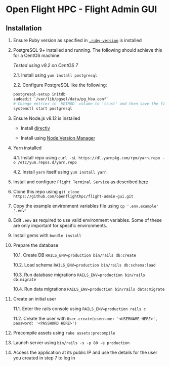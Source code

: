 
# Open Flight HPC - Flight Admin GUI 

## Installation 

1. Ensure Ruby version as specified in [`.ruby-version`](./.ruby-version) is
   installed

2. PostgreSQL 9+ installed and running. The following should achieve this for
   a CentOS machine:

    _Tested using v9.2 on CentOS 7_

    2.1. Install using `yum install postgresql` 

    2.2. Configure PostgreSQL like the following:

    ```bash
    postgresql-setup initdb
    sudoedit `/var/lib/pgsql/data/pg_hba.conf`
    # Change entries in `METHOD` column to 'trust' and then save the file
    systemctl start postgresql
    ```

3. Ensure Node.js v8.12 is installed

    * Install [directly](https://github.com/nodesource/distributions/blob/master/README.md#rpm)

    * Install using [Node Version Manager](https://github.com/creationix/nvm#installation-and-update)

4. Yarn installed

    4.1. Install repo using `curl -sL https://dl.yarnpkg.com/rpm/yarn.repo -o /etc/yum.repos.d/yarn.repo`

    4.2. Install `yarn` itself using `yum install yarn`


5. Install and configure `Flight Terminal Service` as described [here](https://github.com/alces-software/flight-terminal-service)

6. Clone this repo using `git clone https://github.com/openflighthpc/flight-admin-gui.git`

7. Copy the example environment variables file using `cp '.env.example' '.env'`

8. Edit `.env` as required to use valid environment variables. Some of these are only important for specific environments.

9. Install gems with `bundle install`

10. Prepare the database

    10.1. Create DB `RAILS_ENV=production bin/rails db:create`

    10.2. Load schema `RAILS_ENV=production bin/rails db:schema:load`

    10.3. Run database migrations `RAILS_ENV=production bin/rails db:migrate`

    10.4. Run data migrations `RAILS_ENV=production bin/rails data:migrate`

11. Create an initial user

    11.1. Enter the rails console using `RAILS_ENV=production rails c`

    11.2. Create the user with `User.create(username: '<USERNAME HERE>', password: '<PASSWORD HERE>')`

12. Precompile assets using `rake assets:precompile`

13. Launch server using `bin/rails -s -p 80 -e production`

14. Access the application at its public IP and use the details for the user you created in step 7 to log in

